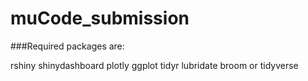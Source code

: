# muCode_submission

###Required packages are:

rshiny
shinydashboard
plotly
ggplot
tidyr
lubridate
broom
or tidyverse
